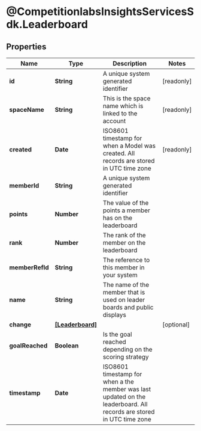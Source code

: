 # @CompetitionlabsInsightsServicesSdk.Leaderboard

## Properties

Name | Type | Description | Notes
------------ | ------------- | ------------- | -------------
**id** | **String** | A unique system generated identifier | [readonly] 
**spaceName** | **String** | This is the space name which is linked to the account | [readonly] 
**created** | **Date** | ISO8601 timestamp for when a Model was created. All records are stored in UTC time zone | [readonly] 
**memberId** | **String** | A unique system generated identifier | 
**points** | **Number** | The value of the points a member has on the leaderboard | 
**rank** | **Number** | The rank of the member on the leaderboard | 
**memberRefId** | **String** | The reference to this member in your system | 
**name** | **String** | The name of the member that is used on leader boards and public displays | 
**change** | [**[Leaderboard]**](Leaderboard.md) |  | [optional] 
**goalReached** | **Boolean** | Is the goal reached depending on the scoring strategy | 
**timestamp** | **Date** | ISO8601 timestamp for when a the member was last updated on the leaderboard. All records are stored in UTC time zone | 


